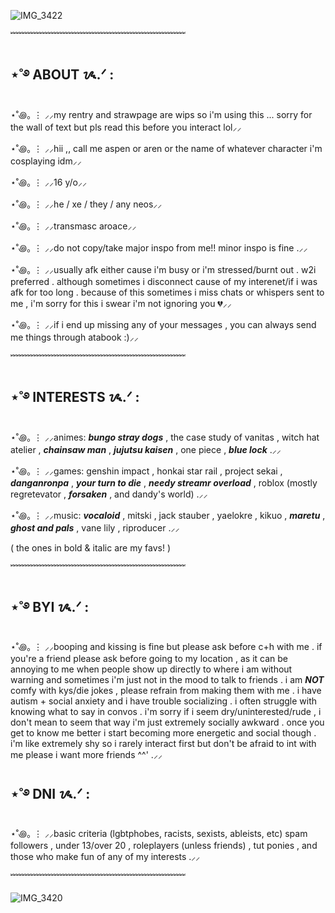 ![IMG_3422](https://github.com/user-attachments/assets/8875b83f-2210-450b-afc6-163584244f47)

﹌﹌﹌﹌﹌﹌﹌﹌﹌﹌﹌﹌﹌﹌﹌﹌﹌﹌﹌﹌

## ⋆˚࿔ ABOUT ᝰ.ᐟ :
⋆˚꩜｡ ⋮ ⸝⸝my rentry and strawpage are wips so i'm using this ... sorry for the wall of text but pls read this before you interact lol⸝⸝

⋆˚꩜｡ ⋮ ⸝⸝hii ,, call me aspen or aren or the name of whatever character i'm cosplaying idm⸝⸝

⋆˚꩜｡ ⋮ ⸝⸝16 y/o⸝⸝

⋆˚꩜｡ ⋮ ⸝⸝he / xe / they / any neos⸝⸝

⋆˚꩜｡ ⋮ ⸝⸝transmasc aroace⸝⸝

⋆˚꩜｡ ⋮ ⸝⸝do not copy/take major inspo from me!! minor inspo is fine .⸝⸝ 

⋆˚꩜｡ ⋮ ⸝⸝usually afk either cause i'm busy or i'm stressed/burnt out . w2i preferred . although sometimes i disconnect cause of my interenet/if i was afk for too long . because of this sometimes i miss chats or whispers sent to me , i'm sorry for this i swear i'm not ignoring you 💔⸝⸝

⋆˚꩜｡ ⋮ ⸝⸝if i end up missing any of your messages , you can always send me things through atabook :)⸝⸝ 

﹌﹌﹌﹌﹌﹌﹌﹌﹌﹌﹌﹌﹌﹌﹌﹌﹌﹌﹌﹌

## ⋆˚࿔ INTERESTS ᝰ.ᐟ :

⋆˚꩜｡ ⋮ ⸝⸝animes: ***bungo stray dogs*** , the case study of vanitas , witch hat atelier , ***chainsaw man*** , ***jujutsu kaisen*** , one piece , ***blue lock*** .⸝⸝

⋆˚꩜｡ ⋮ ⸝⸝games: genshin impact , honkai star rail , project sekai , ***danganronpa*** , ***your turn to die*** , ***needy streamr overload*** , roblox (mostly regretevator , ***forsaken*** , and dandy's world) .⸝⸝

⋆˚꩜｡ ⋮ ⸝⸝music: ***vocaloid*** , mitski , jack stauber , yaelokre , kikuo , ***maretu*** , ***ghost and pals*** , vane lily , riproducer .⸝⸝

( the ones in bold & italic are my favs! )

﹌﹌﹌﹌﹌﹌﹌﹌﹌﹌﹌﹌﹌﹌﹌﹌﹌﹌﹌﹌

## ⋆˚࿔ BYI ᝰ.ᐟ : 
⋆˚꩜｡ ⋮ ⸝⸝booping and kissing is fine but please ask before c+h with me . if you're a friend please ask before going to my location , as it can be annoying to me when people show up directly to where i am without warning and sometimes i'm just not in the mood to talk to friends . i am ***NOT*** comfy with kys/die jokes , please refrain from making them with me . i have autism + social anxiety and i have trouble socializing . i often struggle with knowing what to say in convos . i'm sorry if i seem dry/uninterested/rude , i don't mean to seem that way i'm just extremely socially awkward . once you get to know me better i start becoming more energetic and social though . i'm like extremely shy so i rarely interact first but don't be afraid to int with me please i want more friends ^^' .⸝⸝

## ⋆˚࿔ DNI ᝰ.ᐟ :
⋆˚꩜｡ ⋮ ⸝⸝basic criteria (lgbtphobes, racists, sexists, ableists, etc) spam followers , under 13/over 20 , roleplayers (unless friends) , tut ponies , and those who make fun of any of my interests .⸝⸝

﹌﹌﹌﹌﹌﹌﹌﹌﹌﹌﹌﹌﹌﹌﹌﹌﹌﹌﹌﹌

![IMG_3420](https://github.com/user-attachments/assets/ac5bda7c-4e95-4e8f-b229-a8e0b3b9122f)

